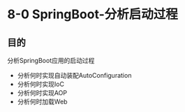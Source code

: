 # 8-0 SpringBoot-分析启动过程

## 目的

分析SpringBoot应用的启动过程

- 分析何时实现自动装配AutoConfiguration
- 分析何时实现IoC
- 分析何时实现AOP
- 分析何时加载Web





